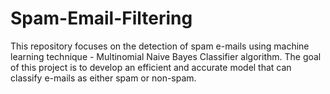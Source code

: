 # Spam-Email-Filtering
This repository focuses on the detection of spam e-mails using machine learning technique - Multinomial Naive Bayes Classifier algorithm. The goal of this project is to develop an efficient and accurate model that can classify e-mails as either spam or non-spam.
